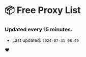 # :package: Free Proxy List
### Updated every 15 minutes.

- Last updated: `2024-07-31 08:49`

:heart:
